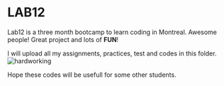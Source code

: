 # LAB12
Lab12 is a three month bootcamp to learn coding in Montreal. Awesome people! Great project and lots of __FUN__!

I will upload all my assignments, practices, test and codes in this folder. 
![hardworking](http://2.bp.blogspot.com/-GLyM0iL-PwQ/Uaw7hrYZ21I/AAAAAAAAACg/tusuUR7wIBE/s1600/dhWgBG9.gif)


Hope these codes will be usefull for some other students.

